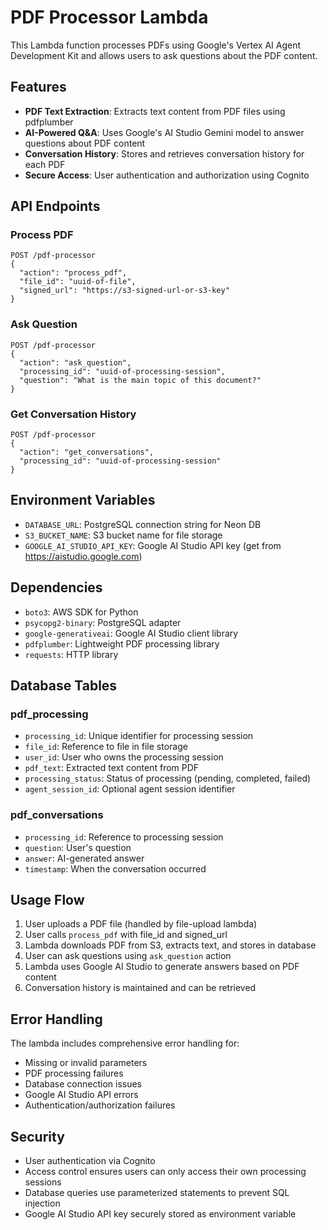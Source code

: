 # PDF Processor Lambda

This Lambda function processes PDFs using Google's Vertex AI Agent Development Kit and allows users to ask questions about the PDF content.

## Features

- **PDF Text Extraction**: Extracts text content from PDF files using pdfplumber
- **AI-Powered Q&A**: Uses Google's AI Studio Gemini model to answer questions about PDF content
- **Conversation History**: Stores and retrieves conversation history for each PDF
- **Secure Access**: User authentication and authorization using Cognito

## API Endpoints

### Process PDF
```
POST /pdf-processor
{
  "action": "process_pdf",
  "file_id": "uuid-of-file",
  "signed_url": "https://s3-signed-url-or-s3-key"
}
```

### Ask Question
```
POST /pdf-processor
{
  "action": "ask_question",
  "processing_id": "uuid-of-processing-session",
  "question": "What is the main topic of this document?"
}
```

### Get Conversation History
```
POST /pdf-processor
{
  "action": "get_conversations",
  "processing_id": "uuid-of-processing-session"
}
```

## Environment Variables

- `DATABASE_URL`: PostgreSQL connection string for Neon DB
- `S3_BUCKET_NAME`: S3 bucket name for file storage
- `GOOGLE_AI_STUDIO_API_KEY`: Google AI Studio API key (get from https://aistudio.google.com)

## Dependencies

- `boto3`: AWS SDK for Python
- `psycopg2-binary`: PostgreSQL adapter
- `google-generativeai`: Google AI Studio client library
- `pdfplumber`: Lightweight PDF processing library
- `requests`: HTTP library

## Database Tables

### pdf_processing
- `processing_id`: Unique identifier for processing session
- `file_id`: Reference to file in file storage
- `user_id`: User who owns the processing session
- `pdf_text`: Extracted text content from PDF
- `processing_status`: Status of processing (pending, completed, failed)
- `agent_session_id`: Optional agent session identifier

### pdf_conversations
- `processing_id`: Reference to processing session
- `question`: User's question
- `answer`: AI-generated answer
- `timestamp`: When the conversation occurred

## Usage Flow

1. User uploads a PDF file (handled by file-upload lambda)
2. User calls `process_pdf` with file_id and signed_url
3. Lambda downloads PDF from S3, extracts text, and stores in database
4. User can ask questions using `ask_question` action
5. Lambda uses Google AI Studio to generate answers based on PDF content
6. Conversation history is maintained and can be retrieved

## Error Handling

The lambda includes comprehensive error handling for:
- Missing or invalid parameters
- PDF processing failures
- Database connection issues
- Google AI Studio API errors
- Authentication/authorization failures

## Security

- User authentication via Cognito
- Access control ensures users can only access their own processing sessions
- Database queries use parameterized statements to prevent SQL injection
- Google AI Studio API key securely stored as environment variable 